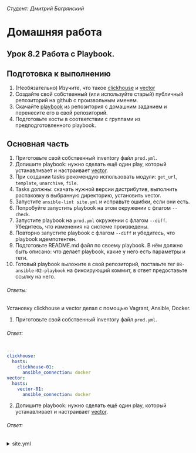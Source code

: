 *Студент: Дмитрий Багрянский*

# Домашняя работа

## Урок 8.2 Работа с Playbook.

## Подготовка к выполнению

1. (Необязательно) Изучите, что такое [clickhouse](https://www.youtube.com/watch?v=fjTNS2zkeBs) и [vector](https://www.youtube.com/watch?v=CgEhyffisLY)
2. Создайте свой собственный (или используйте старый) публичный репозиторий на github с произвольным именем.
3. Скачайте [playbook](./playbook/) из репозитория с домашним заданием и перенесите его в свой репозиторий.
4. Подготовьте хосты в соответствии с группами из предподготовленного playbook.

## Основная часть

1. Приготовьте свой собственный inventory файл `prod.yml`.
2. Допишите playbook: нужно сделать ещё один play, который устанавливает и настраивает [vector](https://vector.dev).
3. При создании tasks рекомендую использовать модули: `get_url`, `template`, `unarchive`, `file`.
4. Tasks должны: скачать нужной версии дистрибутив, выполнить распаковку в выбранную директорию, установить vector.
5. Запустите `ansible-lint site.yml` и исправьте ошибки, если они есть.
6. Попробуйте запустить playbook на этом окружении с флагом `--check`.
7. Запустите playbook на `prod.yml` окружении с флагом `--diff`. Убедитесь, что изменения на системе произведены.
8. Повторно запустите playbook с флагом `--diff` и убедитесь, что playbook идемпотентен.
9. Подготовьте README.md файл по своему playbook. В нём должно быть описано: что делает playbook, какие у него есть параметры и теги.
10. Готовый playbook выложите в свой репозиторий, поставьте тег `08-ansible-02-playbook` на фиксирующий коммит, в ответ предоставьте ссылку на него.

###### Ответы:

Установку clickhouse и vector делал с помощью Vagrant, Ansible, Docker.

1. Приготовьте свой собственный inventory файл `prod.yml`.

###### Ответ:

```yaml
---
clickhouse:
  hosts:
    clickhouse-01:
      ansible_connection: docker
vector:
  hosts:
    vector-01:
      ansible_connection: docker
```

2. Допишите playbook: нужно сделать ещё один play, который устанавливает и настраивает [vector](https://vector.dev).

###### Ответ:

<details>
  <summary>site.yml</summary>

```yaml
---
- name: Install Clickhouse
  hosts: clickhouse
  handlers:

  tasks:
    - block:
        - name: Get clickhouse distrib
          ansible.builtin.get_url:
            url: "https://packages.clickhouse.com/rpm/stable/{{ item }}-{{ clickhouse_version }}.noarch.rpm"
            dest: "./{{ item }}-{{ clickhouse_version }}.rpm"
          with_items: "{{ clickhouse_packages }}"
      rescue:
        - name: Get clickhouse distrib
          ansible.builtin.get_url:
            url: "https://packages.clickhouse.com/rpm/stable/clickhouse-common-static-{{ clickhouse_version }}.x86_64.rpm"
            dest: "./clickhouse-common-static-{{ clickhouse_version }}.rpm"
    - name: Install clickhouse packages
      become: true
      ansible.builtin.yum:
        name:
          - clickhouse-common-static-{{ clickhouse_version }}.rpm
          - clickhouse-client-{{ clickhouse_version }}.rpm
          - clickhouse-server-{{ clickhouse_version }}.rpm
    - name: Start clickhouse service
      become: true
      ansible.builtin.service:
        name: clickhouse-server
        state: restarted
    - name: Verify clickhouse-server is listening on 9000
      wait_for:
        port: 9000
        delay: 5
        timeout: 300
    - name: Create database
      command: clickhouse-client -q 'create database logs;'
      register: create_db
      failed_when: create_db.rc | default('') != 0 and create_db.rc | default('') !=82
      changed_when: create_db.rc | default('') == 0
- name: Install Vector
  hosts: vector
  handlers:
    - name: Start vector service
      become: true
      ansible.builtin.service:
        name: vector
        state: restarted
  tasks:
    - name: Get vector distrib
      ansible.builtin.get_url:
        url: "https://packages.timber.io/vector/{{ vector_version }}/vector-{{ vector_version }}-1.x86_64.rpm"
        dest: "./vector-{{ vector_version }}-1.x86_64.rpm"
    - name: Install vector package
      become: true
      ansible.builtin.yum:
        name:
          - vector-{{ vector_version }}-1.x86_64.rpm
      notify: Start vector service
```

</details>
